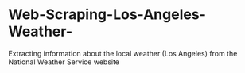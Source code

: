 # Web-Scraping-Los-Angeles-Weather-
Extracting information about the local weather (Los Angeles) from the National Weather Service website
